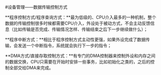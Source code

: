 #设备管理——数据传输控制方式

**程序控制方式/程序查询方式：**最为低级的、CPU介入最多的一种机制，整个数据的传输控制很多时候都需要CPU介入，外设处于被动方式，不会主动反馈信息（比如传输是否完成、传输情况怎样、传输结束之后下一步继续做什么）；

**程序中断方式：**相比于程序控制方式主动性更强，如果外设完成了数据传输，会发送一个中断指令，系统就会执行下一步的指令；

**DMA方式/直接存取控制方式：**有专门的DMA控制器来控制外设和内存之间的数据交换，CPU只需要在开始时安排一些事务，比如初始化之类的，之后的控制全部交给DMA来完成。